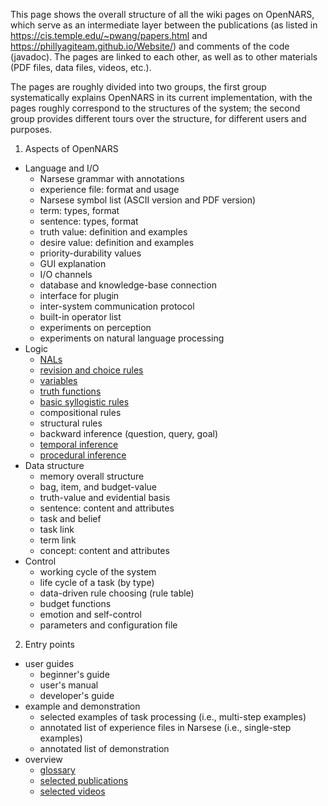 This page shows the overall structure of all the wiki pages on OpenNARS, which serve as an intermediate layer between the publications (as listed in https://cis.temple.edu/~pwang/papers.html and https://phillyagiteam.github.io/Website/) and comments of the code (javadoc). The pages are linked to each other, as well as to other materials (PDF files, data files, videos, etc.).

The pages are roughly divided into two groups, the first group systematically explains OpenNARS in its current implementation, with the pages roughly correspond to the structures of the system; the second group provides different tours over the structure, for different users and purposes.

1. Aspects of OpenNARS
  - Language and I/O
    * Narsese grammar with annotations
    * experience file: format and usage
    * Narsese symbol list (ASCII version and PDF version)
    * term: types, format
    * sentence: types, format
    * truth value: definition and examples
    * desire value: definition and examples
    * priority-durability values
    * GUI explanation
    * I/O channels
    * database and knowledge-base connection
    * interface for plugin
    * inter-system communication protocol
    * built-in operator list
    * experiments on perception
    * experiments on natural language processing
  - Logic
    * [NALs](https://github.com/opennars/opennars/wiki/Non-Axiomatic-Logic-(NAL),-Logic-behind-OpenNARS) 
    * [revision and choice rules](https://github.com/opennars/opennars/wiki/Revision-and-Choice-Rules)
    * [variables](https://github.com/opennars/opennars/wiki/Use-of-Variables-in-OpenNARS)
    * [truth functions](https://github.com/opennars/opennars/wiki/Truth-Functions)
    * [basic syllogistic rules](https://github.com/opennars/opennars/wiki/Basic-Syllogistic-Rules)
    * compositional rules
    * structural rules
    * backward inference (question, query, goal)
    * [temporal inference](https://github.com/opennars/opennars/wiki/Temporal-Inference)
    * [procedural inference](https://github.com/opennars/opennars/wiki/Procedural-Inference) 
  - Data structure
    * memory overall structure
    * bag, item, and budget-value
    * truth-value and evidential basis
    * sentence: content and attributes
    * task and belief
    * task link
    * term link
    * concept: content and attributes
  - Control
    * working cycle of the system
    * life cycle of a task (by type)
    * data-driven rule choosing (rule table)
    * budget functions
    * emotion and self-control
    * parameters and configuration file

2. Entry points
  - user guides
    * beginner's guide
    * user's manual
    * developer's guide
  - example and demonstration
    * selected examples of task processing (i.e., multi-step examples)
    * annotated list of experience files in Narsese (i.e., single-step examples)
    * annotated list of demonstration
  - overview
    * [glossary](https://github.com/opennars/opennars/wiki/OpenNARS-Glossary)
    * [selected publications](https://github.com/opennars/opennars/wiki/Publications)
    * [selected videos](https://github.com/opennars/opennars/wiki/Selected-Vidseos)